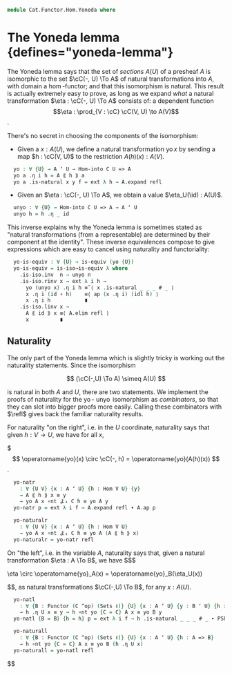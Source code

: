 <!--
```agda
open import Cat.Functor.Base
open import Cat.Functor.Hom
open import Cat.Prelude

import Cat.Functor.Reasoning.Presheaf as PSh

open Functor
open _=>_
```
-->

```agda
module Cat.Functor.Hom.Yoneda where
```

# The Yoneda lemma {defines="yoneda-lemma"}

<!--
```agda
module _ {o ℓ} {C : Precategory o ℓ} (A : Functor (C ^op) (Sets ℓ)) where
  private module A = PSh A using (expand ; elim)
  open Precategory C
```
-->

The Yoneda lemma says that the set of _sections_ $A(U)$ of a presheaf
$A$ is isomorphic to the set $\cC(-, U) \To A$ of natural
transformations into $A$, with domain a $\hom$-functor; and that this
isomorphism is natural. This result is actually extremely easy to prove,
as long as we expand _what_ a natural transformation $\eta : \cC(-, U)
\To A$ consists of: a dependent function
$$\eta : \prod_{V : \cC} \cC(V, U) \to A(V)$$.

There's no secret in choosing the components of the isomorphism:

- Given a $x : A(U)$, we define a natural transformation
  $\operatorname{yo} x$ by sending a map $h : \cC(V, U)$ to the
  restriction $A(h)(x) : A(V)$.

```agda
  yo : ∀ {U} → A ʻ U → Hom-into C U => A
  yo a .η i h = A ⟪ h ⟫ a
  yo a .is-natural x y f = ext λ h → A.expand refl
```

- Given an $\eta : \cC(-, U) \To A$, we obtain a value
  $\eta_U(\id) : A(U)$.

```agda
  unyo : ∀ {U} → Hom-into C U => A → A ʻ U
  unyo h = h .η _ id
```

This inverse explains why the Yoneda lemma is sometimes stated as
"natural transformations (from a representable) are determined by their
component at the identity". These inverse equivalences compose to give
expressions which are easy to cancel using naturality and functoriality:

```agda
  yo-is-equiv : ∀ {U} → is-equiv (yo {U})
  yo-is-equiv = is-iso→is-equiv λ where
    .is-iso.inv  n → unyo n
    .is-iso.rinv x → ext λ i h →
      yo (unyo x) .η i h ≡˘⟨ x .is-natural _ _ _ # _ ⟩
      x .η i (id ∘ h)    ≡⟨ ap (x .η i) (idl h) ⟩
      x .η i h           ∎
    .is-iso.linv x →
      A ⟪ id ⟫ x ≡⟨ A.elim refl ⟩
      x          ∎
```

<!--
```agda
module _ {o ℓ} {C : Precategory o ℓ} {A : Functor (C ^op) (Sets ℓ)} where
  private module A = PSh A
  open Precategory C
```
-->

## Naturality

The only part of the Yoneda lemma which is slightly tricky is working
out the naturality statements. Since the isomorphism

$$
(\cC(-,U) \To A) \simeq A(U)
$$

is natural in both $A$ and $U$, there are two statements. We implement
the proofs of naturality for the $\operatorname{yo}$-
$\operatorname{unyo}$ isomorphism as _combinators_, so that they can
slot into bigger proofs more easily. Calling these combinators with
$\refl$ gives back the familiar naturality results.

For naturality "on the right", i.e. in the $U$ coordinate, naturality
says that given $h : V \to U$, we have for all $x$,

$$$
\operatorname{yo}(x) \circ \cC(-, h) = \operatorname{yo}(A(h)(x))
$$.

```agda
  yo-natr
    : ∀ {U V} {x : A ʻ U} {h : Hom V U} {y}
    → A ⟪ h ⟫ x ≡ y
    → yo A x ∘nt よ₁ C h ≡ yo A y
  yo-natr p = ext λ i f → A.expand refl ∙ A.ap p

  yo-naturalr
    : ∀ {U V} {x : A ʻ U} {h : Hom V U}
    → yo A x ∘nt よ₁ C h ≡ yo A (A ⟪ h ⟫ x)
  yo-naturalr = yo-natr refl
```

On "the left", i.e. in the variable $A$, naturality says that, given a
natural transformation $\eta : A \To B$, we have
$$$

\eta \circ \operatorname{yo}_A(x) = \operatorname{yo}_B(\eta_U(x))

$$,
as natural transformations $\cC(-,U) \To B$, for any $x : A(U)$.

```agda
  yo-natl
    : ∀ {B : Functor (C ^op) (Sets ℓ)} {U} {x : A ʻ U} {y : B ʻ U} {h : A => B}
    → h .η U x ≡ y → h ∘nt yo {C = C} A x ≡ yo B y
  yo-natl {B = B} {h = h} p = ext λ i f → h .is-natural _ _ _ # _ ∙ PSh.ap B p

  yo-naturall
    : ∀ {B : Functor (C ^op) (Sets ℓ)} {U} {x : A ʻ U} {h : A => B}
    → h ∘nt yo {C = C} A x ≡ yo B (h .η U x)
  yo-naturall = yo-natl refl
```

<!--
```agda
  unyo-path : ∀ {U : ⌞ C ⌟} {x y : A ʻ U} → yo {C = C} A x ≡ yo A y → x ≡ y
  unyo-path {x = x} {y} p =
    x          ≡⟨ A.intro refl ⟩
    A ⟪ id ⟫ x ≡⟨ unext p _ id ⟩
    A ⟪ id ⟫ y ≡⟨ A.elim refl ⟩
    y          ∎
```
-->
$$
